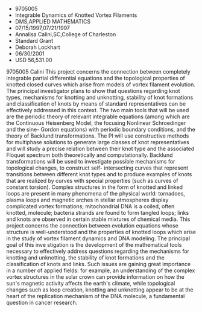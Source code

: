 
* 9705005
* Integrable Dynamics of Knotted Vortex Filaments
* DMS,APPLIED MATHEMATICS
* 07/15/1997,07/21/1997
* Annalisa Calini,SC,College of Charleston
* Standard Grant
* Deborah Lockhart
* 06/30/2001
* USD 56,531.00

9705005 Calini This project concerns the connection between completely
integrable partial differential equations and the topological properties of
knotted closed curves which arise from models of vortex filament evolution. The
principal investigator plans to show that questions regarding knot types,
mechanisms for knotting and unknotting, stability of knot formations and
classification of knots by means of standard representatives can be effectively
addressed in this context. The two main tools that will be used are the periodic
theory of relevant integrable equations (among which are the Continuous
Heisenberg Model, the focusing Nonlinear Schroedinger and the sine- Gordon
equations) with periodic boundary conditions, and the theory of Backlund
transformations. The PI will use constructive methods for multiphase solutions
to generate large classes of knot representatives and will study a precise
relation between their knot type and the associated Floquet spectrum both
theoretically and computationally. Backlund transformations will be used to
investigate possible mechanisms for topological changes, to construct self-
intersecting curves that represent transitions between different knot types and
to produce examples of knots that are realized by curves with special properties
(such as curves of constant torsion). Complex structures in the form of knotted
and linked loops are present in many phenomena of the physical world: tornadoes,
plasma loops and magnetic arches in stellar atmospheres display complicated
vortex formations; mitochondrial DNA is a coiled, often knotted, molecule;
bacteria strands are found to form tangled loops; links and knots are observed
in certain stable mixtures of chemical media. This project concerns the
connection between evolution equations whose structure is well-understood and
the properties of knotted loops which arise in the study of vortex filament
dynamics and DNA modeling. The principal goal of this inve stigation is the
development of the mathematical tools necessary to effectively address questions
regarding the mechanisms for knotting and unknotting, the stability of knot
formations and the classification of knots and links. Such issues are gaining
great importance in a number of applied fields: for example, an understanding of
the complex vortex structures in the solar crown can provide information on how
the sun's magnetic activity affects the earth's climate, while topological
changes such as loop creation, knotting and unknotting appear to be at the heart
of the replication mechanism of the DNA molecule, a fundamental question in
cancer research.
